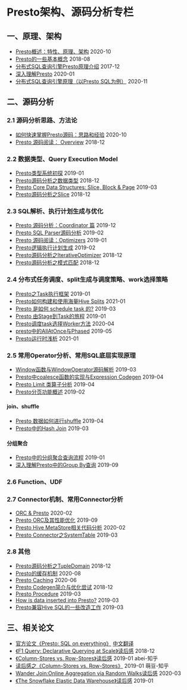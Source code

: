 # Presto架构、源码分析专栏

## 一、原理、架构
- [Presto概述：特性、原理、架构](https://zhuanlan.zhihu.com/p/260399749)    2020-10
- [Presto的一些基本概念](http://armsword.com/2018/08/11/the-basic-concepts-of-presto/)    2018-08
- [分布式SQL查询引擎Presto原理介绍](http://armsword.com/2017/12/05/presto/)    2017-12
- [深入理解Presto](https://zhuanlan.zhihu.com/p/101366898)    2020-01
- [分布式SQL查询引擎原理（以Presto SQL为例）](https://zhuanlan.zhihu.com/p/293775390)    2020-11







## 二、源码分析

### 2.1 源码分析思路、方法论
- [如何快速掌握Presto源码：思路和经验](https://zhuanlan.zhihu.com/p/262236892)    2020-10
- [Presto 源码阅读： Overview](https://zhuanlan.zhihu.com/p/51393518)    2018-12


### 2.2 数据类型、Query Execution Model
- [Presto类型系统初探](https://zhuanlan.zhihu.com/p/55299409)    2019-01
- [Presto源码分析之数据类型](https://zhuanlan.zhihu.com/p/52713533)    2018-12
- [Presto Core Data Structures: Slice, Block & Page](https://zhuanlan.zhihu.com/p/60813087)    2019-03
- [Presto源码分析之Slice](https://zhuanlan.zhihu.com/p/52735465)    2018-12


### 2.3 SQL解析、执行计划生成与优化
- [Presto 源码分析：Coordinator 篇](https://www.infoq.cn/article/VNe0A9yKszPCmp32akCa)    2019-12
- [Presto SQL Parser源码分析](https://zhuanlan.zhihu.com/p/57438825)    2019-02
- [Presto 源码阅读：Optimizers](https://zhuanlan.zhihu.com/p/52154130)    2019-01
- [Presto逻辑执行计划生成](https://zhuanlan.zhihu.com/p/57395047)    2019-02
- [Presto源码分析之IterativeOptimizer](https://zhuanlan.zhihu.com/p/52879375)    2018-12
- [Presto源码分析之模式匹配](https://zhuanlan.zhihu.com/p/52916774)    2018-12


### 2.4 分布式任务调度、split生成与调度策略、work选择策略
- [Presto之Task执行框架](https://zhuanlan.zhihu.com/p/54172313)    2019-01
- [Presto如何构建和使用海量Hive Splits](https://zhuanlan.zhihu.com/p/344559757)    2021-01
- [Presto 是如何 schedule task 的?](https://zhuanlan.zhihu.com/p/58959725)    2019-03
- [Presto 由Stage到Task的旅程](https://zhuanlan.zhihu.com/p/55785284)    2019-01
- [Presto调度task选择Worker方法](http://armsword.com/2020/04/08/presto-scheduling-task/)    2020-04
- [presto中的AllAtOnce与Phased](https://zhuanlan.zhihu.com/p/61656233)    2019-05
- [Presto运行时浅析](https://zhuanlan.zhihu.com/p/345733460)    2021-01



### 2.5 常用Operator分析、常用SQL底层实现原理
- [Window函数与WindowOperator源码解析](https://zhuanlan.zhihu.com/p/59550902)    2019-03
- [Presto中coalesce函数的实现与Expression Codegen](https://zhuanlan.zhihu.com/p/64131496)    2019-04
- [Presto Limit 类算子分析](https://zhuanlan.zhihu.com/p/62448395)    2019-04
- [Presto分页功能概述](https://zhuanlan.zhihu.com/p/57030465)    2019-02
#### join、shuffle
- [Presto 数据如何进行shuffle](https://zhuanlan.zhihu.com/p/61565957)    2019-04
- [Presto中的Hash Join](https://zhuanlan.zhihu.com/p/54731892)    2019-03
#### 分组聚合
- [Presto中的分组聚合查询流程](https://zhuanlan.zhihu.com/p/54385845)    2019-01
- [深入理解Presto中的Group By查询](https://zhuanlan.zhihu.com/p/67742519)    2019-09


### 2.6 Function、UDF



### 2.7 Connector机制、常用Connector分析
- [ORC & Presto](https://zhuanlan.zhihu.com/p/110013789)    2020-02
- [Presto ORC及其性能优化](http://armsword.com/2019/09/30/presto-orc-and-performance-optimization/)    2019-09
- [Presto Hive MetaStore相关代码分析](https://zhuanlan.zhihu.com/p/109033118)    2020-02
- [Presto Connector之SystemTable](https://zhuanlan.zhihu.com/p/60934739)    2019-03



### 2.8 其他
- [Presto源码分析之TupleDomain](https://zhuanlan.zhihu.com/p/53113638)    2018-12
- [Presto的缓存机制](https://zhuanlan.zhihu.com/p/196398077)    2020-08
- [Presto Caching](https://zhuanlan.zhihu.com/p/147769024)    2020-06
- [Presto Codegen简介与优化尝试](https://zhuanlan.zhihu.com/p/53469238)    2018-12
- [Presto Procedure](https://zhuanlan.zhihu.com/p/59159147)    2019-03
- [How is data inserted into Presto?](https://zhuanlan.zhihu.com/p/59846328)    2019-03
- [Presto兼容Hive SQL的一些改造工作](http://armsword.com/2019/03/31/presto-compatible-hive-syntax/)    2019-03






## 三、相关论文
- [官方论文《Presto: SQL on everything》](https://trino.io/Presto_SQL_on_Everything.pdf)    [中文翻译](https://www.jianshu.com/p/de0a1de9f26e)
- [《F1 Query: Declarative Querying at Scale》读后感](https://zhuanlan.zhihu.com/p/53299556)    2018-12
- [《Column-Stores vs. Row-Stores》读后感](https://zhuanlan.zhihu.com/p/54433448)    2019-01    abei-知乎
- [读后感之《Column-Stores vs. Row-Stores》](https://zhuanlan.zhihu.com/p/54484592)    2019-01    萌豆-知乎
- [Wander Join:Online Aggregation via Random Walks读后感](https://zhuanlan.zhihu.com/p/55050773)    2020-03
- [《The Snowflake Elastic Data Warehouse》读后感](https://zhuanlan.zhihu.com/p/55577067)    2019-01



















